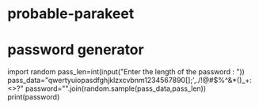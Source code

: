 # probable-parakeet
# password generator
import random
pass_len=int(input("Enter the length of the password : "))
pass_data="qwertyuiopasdfghjklzxcvbnm1234567890[];',./!@#$%^&*()_+:<>?"
password="".join(random.sample(pass_data,pass_len))
print(password)
